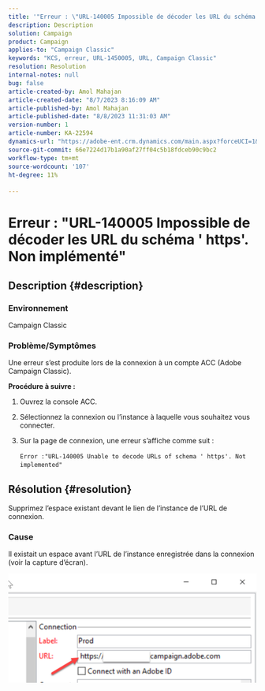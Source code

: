 ```yaml
---
title: '"Erreur : \"URL-140005 Impossible de décoder les URL du schéma '' https''. Non implémenté\"'
description: Description
solution: Campaign
product: Campaign
applies-to: "Campaign Classic"
keywords: "KCS, erreur, URL-1450005, URL, Campaign Classic"
resolution: Resolution
internal-notes: null
bug: false
article-created-by: Amol Mahajan
article-created-date: "8/7/2023 8:16:09 AM"
article-published-by: Amol Mahajan
article-published-date: "8/8/2023 11:31:03 AM"
version-number: 1
article-number: KA-22594
dynamics-url: "https://adobe-ent.crm.dynamics.com/main.aspx?forceUCI=1&pagetype=entityrecord&etn=knowledgearticle&id=8df6b4a6-fa34-ee11-bdf4-6045bd006c82"
source-git-commit: 66e7224d17b1a90af27ff04c5b18fdceb90c9bc2
workflow-type: tm+mt
source-wordcount: '107'
ht-degree: 11%

---
```


# Erreur : &quot;URL-140005 Impossible de décoder les URL du schéma &#39; https&#39;. Non implémenté&quot;

## Description {#description}


### <b>Environnement</b>

Campaign Classic



### <b>Problème/Symptômes</b>

Une erreur s’est produite lors de la connexion à un compte ACC (Adobe Campaign Classic).



<b>Procédure à suivre :</b>

1. Ouvrez la console ACC.


2. Sélectionnez la connexion ou l’instance à laquelle vous souhaitez vous connecter.


3. Sur la page de connexion, une erreur s’affiche comme suit :

   `Error :"URL-140005 Unable to decode URLs of schema ' https'. Not implemented"`



## Résolution {#resolution}


Supprimez l’espace existant devant le lien de l’instance de l’URL de connexion.

### <b>Cause</b>

Il existait un espace avant l’URL de l’instance enregistrée dans la connexion (voir la capture d’écran).

![](assets/9ee7e7a5-fc34-ee11-bdf4-6045bd006c82.png)
